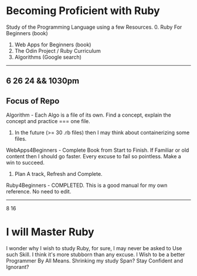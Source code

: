 # Becoming Proficient with Ruby

Study of the Programming Language using a few Resources. 0. Ruby For Beginners (book)

1. Web Apps for Beginners (book)
2. The Odin Project / Ruby Curriculum
3. Algorithms (Google search)

---

## 6 26 24 && 1030pm

## Focus of Repo

Algorithm - Each Algo is a file of its own. Find a concept, explain the concept and practice === one file.

1. In the future (>= 30 .rb files) then I may think about containerizing some files.

WebApps4Beginners - Complete Book from Start to Finish. If Familiar or old content then I should go faster. Every excuse to fail so pointless. Make a win to succeed.

1. Plan A track, Refresh and Complete.

Ruby4Beginners - COMPLETED. This is a good manual for my own reference. No need to edit.

---

8 16

# I will Master Ruby

I wonder why I wish to study Ruby, for sure, I may never be asked to Use such Skill. I think it's more stubborn than any excuse. I Wish to be a better Programmer By All Means. Shrinking my study Span? Stay Confident and Ignorant?
